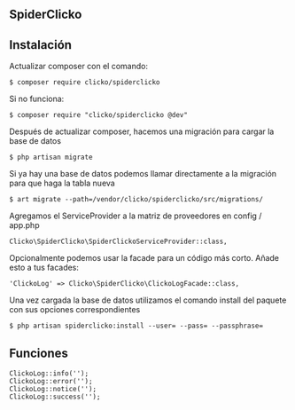 ## SpiderClicko

## Instalación

Actualizar composer con el comando:

    $ composer require clicko/spiderclicko
    
Si no funciona:

    $ composer require "clicko/spiderclicko @dev"

Después de actualizar composer, hacemos una migración para cargar la base de datos

    $ php artisan migrate
    
Si ya hay una base de datos podemos llamar directamente a la migración para que haga la tabla nueva
    
    $ art migrate --path=/vendor/clicko/spiderclicko/src/migrations/
    
Agregamos el ServiceProvider a la matriz de proveedores en config / app.php

    Clicko\SpiderClicko\SpiderClickoServiceProvider::class,

Opcionalmente podemos usar la facade para un código más corto. Añade esto a tus facades:

    'ClickoLog' => Clicko\SpiderClicko\ClickoLogFacade::class,
    
Una vez cargada la base de datos utilizamos el comando install del paquete con sus opciones correspondientes

    $ php artisan spiderclicko:install --user= --pass= --passphrase=
    
    
## Funciones

    ClickoLog::info('');
    ClickoLog::error('');
    ClickoLog::notice('');
    ClickoLog::success('');    

